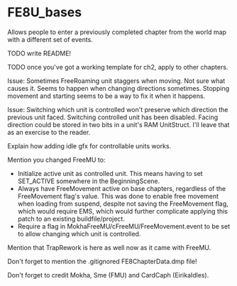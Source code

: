 # FE8U_bases
Allows people to enter a previously completed chapter from the world map with a different set of events.

TODO write README!

TODO once you've got a working template for ch2, apply to other chapters.

Issue: Sometimes FreeRoaming unit staggers when moving. Not sure what causes it. Seems to happen when changing directions sometimes. Stopping movement and starting seems to be a way to fix it when it happens.

Issue: Switching which unit is controlled won't preserve which direction the previous unit faced. Switching controlled unit has been disabled. Facing direction could be stored in two bits in a unit's RAM UnitStruct. I'll leave that as an exercise to the reader.

Explain how adding idle gfx for controllable units works.

Mention you changed FreeMU to:
  - Initialize active unit as controlled unit. This means having to set SET_ACTIVE somewhere in the BeginningScene.
  - Always have FreeMovement active on base chapters, regardless of the FreeMovement flag's value. This was done to enable free movement when loading from suspend, despite not saving the FreeMovement flag, which would require EMS, which would further complicate applying this patch to an existing buildfile/project.
  - Require a flag in MokhaFreeMU/cFreeMU/FreeMovement.event to be set to allow changing which unit is controlled.

Mention that TrapRework is here as well now as it came with FreeMU.

Don't forget to mention the .gitignored FE8ChapterData.dmp file!

Don't forget to credit Mokha, Sme (FMU) and CardCaph (EirikaIdles).